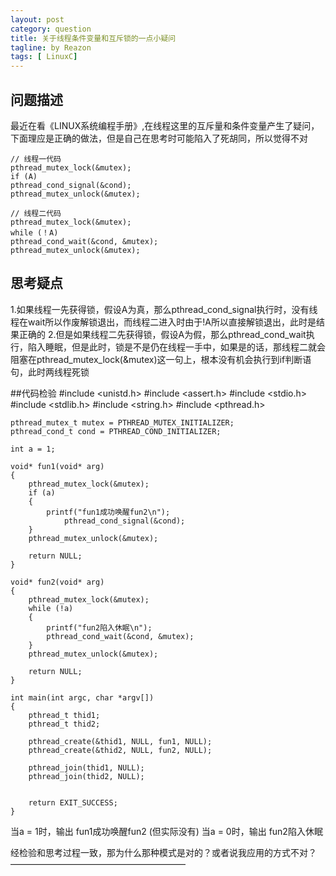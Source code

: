 ```yaml
---
layout: post
category: question
title: 关于线程条件变量和互斥锁的一点小疑问
tagline: by Reazon
tags: [ LinuxC]
---
```


## 问题描述
最近在看《LINUX系统编程手册》,在线程这里的互斥量和条件变量产生了疑问，下面理应是正确的做法，但是自己在思考时可能陷入了死胡同，所以觉得不对

	
	// 线程一代码
	pthread_mutex_lock(&mutex);
	if (A)
	pthread_cond_signal(&cond);
	pthread_mutex_unlock(&mutex);

	// 线程二代码
	pthread_mutex_lock(&mutex);
	while (！A)
	pthread_cond_wait(&cond, &mutex);
	pthread_mutex_unlock(&mutex);



## 思考疑点
1.如果线程一先获得锁，假设A为真，那么pthread_cond_signal执行时，没有线程在wait所以作废解锁退出，而线程二进入时由于!A所以直接解锁退出，此时是结果正确的
2.但是如果线程二先获得锁，假设A为假，那么pthread_cond_wait执行，陷入睡眠，但是此时，锁是不是仍在线程一手中，如果是的话，那线程二就会阻塞在pthread_mutex_lock(&mutex)这一句上，根本没有机会执行到if判断语句，此时两线程死锁

##代码检验
	#include <unistd.h>
	#include <assert.h>
	#include <stdio.h>
	#include <stdlib.h>
	#include <string.h>
	#include <pthread.h>

	pthread_mutex_t mutex = PTHREAD_MUTEX_INITIALIZER;
	pthread_cond_t cond = PTHREAD_COND_INITIALIZER;

	int a = 1;

	void* fun1(void* arg)
	{
		pthread_mutex_lock(&mutex);
		if (a)
		{
			printf("fun1成功唤醒fun2\n");
		      	pthread_cond_signal(&cond);
		}
		pthread_mutex_unlock(&mutex);

		return NULL;
	}

	void* fun2(void* arg)
	{
		pthread_mutex_lock(&mutex);
		while (!a)
		{
			printf("fun2陷入休眠\n");
			pthread_cond_wait(&cond, &mutex);
		}
		pthread_mutex_unlock(&mutex);
	
		return NULL;
	}

	int main(int argc, char *argv[])
	{
		pthread_t thid1;
		pthread_t thid2;

		pthread_create(&thid1, NULL, fun1, NULL);
		pthread_create(&thid2, NULL, fun2, NULL);

		pthread_join(thid1, NULL);
		pthread_join(thid2, NULL);


		return EXIT_SUCCESS;
	}
当a = 1时，输出
fun1成功唤醒fun2
(但实际没有)
当a = 0时，输出
fun2陷入休眠

经检验和思考过程一致，那为什么那种模式是对的？或者说我应用的方式不对？
————————————————————

